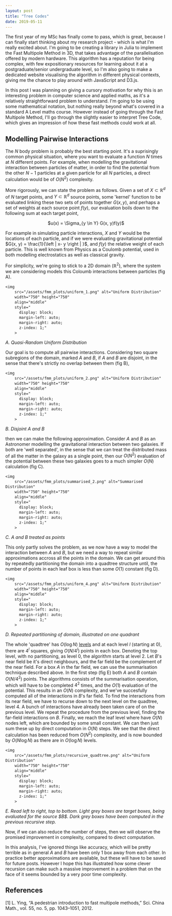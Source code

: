 ```yaml
---
layout: post
title: "Tree Codes"
date: 2019-05-11
---
```


The first year of my MSc has finally come to pass, which is great, because
I can finally start thinking about my research project -  which is what I'm
really excited about. I'm going to be creating a library in Julia to implement
the Fast Multipole Method in 3D, that takes advantage of the
parallelisation offered by modern hardware. This algorithm has a reputation
for being complex, with few expositionary resources for learning about it at a
postgraduate/senior undergraduate level, so I'm also going to make a
dedicated website visualising the algorithm in different physical contexts,
giving me the chance to play around with JavaScript and D3.js. 

In this post I was planning on giving a cursory motivation for why this is 
an interesting problem in computer science and applied maths, as it's a relatively
straightforward problem to understand. I'm going to be using some mathematical notation,
but nothing really beyond what's covered in a standard A Level maths course. 
However instead of going through the Fast Multipole Method, I'll go through the slightly
easier to interpret Tree Code, which gives an impression of how these fast methods could
work at all.

## Modelling Pairwise Interactions

The $N$ body problem is probably the best starting point. It's a suprisingly
common physical situation, where you want to evaluate a function $N$ times at
$N$ different points. For example, when modelling the gravitational interaction
between particles of matter, in order to find the potential from the other $N-1$
particles at a given particle for all $N$ particles, a direct calculation would
be of $O(N^2)$ complexity.

More rigorously, we can state the problem as follows. Given a set of $X \subset \mathbb{R}^d$
of $N$ target points, and $Y \subset \mathbb{R}^d$ source points, some 'kernel' function
to be evaluated linking these two sets of points together $G(x, y)$, and perhaps a set of
weights at each source point $f(y)$, our evaluation boils down to the following sum at each
target point,


<p style="text-align:center;">$u(x) = \Sigma_{y \in Y} G(x, y)f(y)$</p>

For example in simulating particle interactions, $X$ and $Y$ would be the locations of each
particle, and if we were evaluating gravitational potential 
$G(x, y) = \frac{1}{\left | x- y \right | }$,  and $f(y)$ the relative weight of each particle.
This is well known from Physics as a Coulomb potential, used in both modelling electrostatics
as well as classical gravity. 

For simplicity, we're going to stick to a 2D domain ($\mathbb{R}^2$), where the system we are 
considering models this Coloumb interactions between particles (fig A).

<p style="text-align: center;">

    <img
        src="/assets/fmm_plots/uniform_1.png" alt="Uniform Distribution"
        width="750" height="750"
        align="middle"
        style="
          display: block;
          margin-left: auto;
          margin-right: auto;
          z-index: 1;"
        >
<em> A. Quasi-Random Uniform Distribution</em>
</p>



Our goal is to compute all  pairwise interactions. Considering two square
subregions of the domain, marked $A$ and $B$, if $A$ and $B$ are disjoint,
in the sense that there's strictly no overlap between them (fig B),

<p style="text-align: center;">

    <img
        src="/assets/fmm_plots/uniform_2.png" alt="Uniform Distribution"
        width="750" height="750"
        align="middle"
        style="
          display: block;
          margin-left: auto;
          margin-right: auto;
          z-index: 1;"
        >
<em> B. Disjoint $A$ and $B$</em>
</p>


then we can make the following approximation. Consider $A$ and $B$ as an
Astronomer modelling the gravitational interaction between two galaxies. 
If both are 'well separated', in the sense that we can treat the distributed 
mass of all the matter in the galaxy as a single point, then our $O(N^2)$ 
evaluation of the potential between these two galaxies goes to a much simpler 
$O(N)$ calculation (fig C).

<p style="text-align: center;">

    <img
        src="/assets/fmm_plots/summarised_2.png" alt="Summarised Distribution"
        width="750" height="750"
        align="middle"
        style="
          display: block;
          margin-left: auto;
          margin-right: auto;
          z-index: 1;"
        >
<em> C. $A$ and $B$ treated as points</em>
</p>

This only partly solves the problem, as we now have a way to model the
interaction between $A$ and $B$, but we need a way to repeat similar 
approximations accross all the points in the domain. We can get around this
by repeatedly partitioning the domain into a quadtree structure until, the
number of points in each leaf box is less than some $O(1)$ constant (fig D).

<p style="text-align: center;">

    <img
        src="/assets/fmm_plots/uniform_4.png" alt="Uniform Distribution"
        width="750" height="750"
        align="middle"
        style="
          display: block;
          margin-left: auto;
          margin-right: auto;
          z-index: 1;"
        >
<em> D. Repeated partitioning of domain, illustrated on one quadrant</em>
</p>

The whole 'quadtree' has $O(\log N)$ [levels](2018/12/23/datastructures.html)
and at each level $l$ (starting at 0), there are $4^l$ squares, giving $O(N/4^l)$
points in each box. Denoting the top level, with no partitioning, as level 0, the
algorithm starts at level 2. Let $B$'s near field be it's direct neighbours, and the far field
be the complement of the near field. For a box $A$ in the far field, we can use the
summarisation technique described above. In the first step (fig E) both $A$ and $B$ contain
$O(N/4^2)$ points. The algorithms consists of the summarisation operation, 
which will have to be completed $4^2$ times, and the $O(1)$ evaluation of the potential.
This results in an $O(N)$ complexity, and we've succesfully computed all of the interactions 
in $B$'s far field. To find the interactions from
its near field, we have to recurse down to the next level on the quadtree, level 4.
A bunch of interactions have already been taken care of on the previous level.
We repeat the procedure from the previous level, finding the far-field interactions on $B$.
Finally, we reach the leaf level where have $O(N)$ nodes left, which are bounded
by some small constant. We can then just sum these up by direct computation in $O(N)$ steps.
We see that the direct calculation has been reduced from $O(N^2)$ complexity, and is now
bounded by $O(N \log N)$ as there are in $O(\log N)$ levels.


<p style="text-align: center;">

    <img
        src="/assets/fmm_plots/recursive_quadtree.png" alt="Uniform Distribution"
        width="750" height="750"
        align="middle"
        style="
          display: block;
          margin-left: auto;
          margin-right: auto;
          z-index: 1;"
        >
<em> 
E. Read left to right, top to bottom. Light grey boxes are target boxes, being
evaluated for the source $B$. Dark grey boxes have been computed in the previous
recursive step.
</em>
</p>

Now, if we can also reduce the number of steps, then we will observe the promised
improvement in complexity, compared to direct computation.

In this analysis, I've ignored things like accuracy, which will be pretty terrible 
as in general $A$ and $B$ have been only 1 box away from each other. In 
practice better approximations are available, but these will have to be saved 
for future posts. However I hope this has illustrated how some clever recursion
can make such a massive improvement in a problem that on the face of it seems bounded
by a very poor time complexity.


## References

[1] L. Ying, “A pedestrian introduction to fast multipole methods,” Sci. China Math., vol. 55, no. 5, pp. 1043–1051, 2012.
